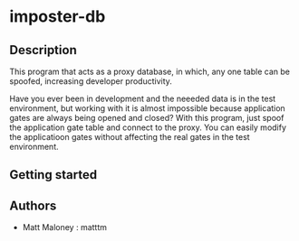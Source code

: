 # imposter-db

## Description

This program that acts as a proxy database, in which, any one table can be spoofed, increasing developer productivity.

Have you ever been in development and the neeeded data is in the test environment, but working with it is almost impossible because application gates are always being opened and closed? With this program, just spoof the application gate table and connect to the proxy. You can easily modify the applicatioon gates without affecting the real gates in the test environment.

## Getting started

## Authors

- Matt Maloney : matttm
